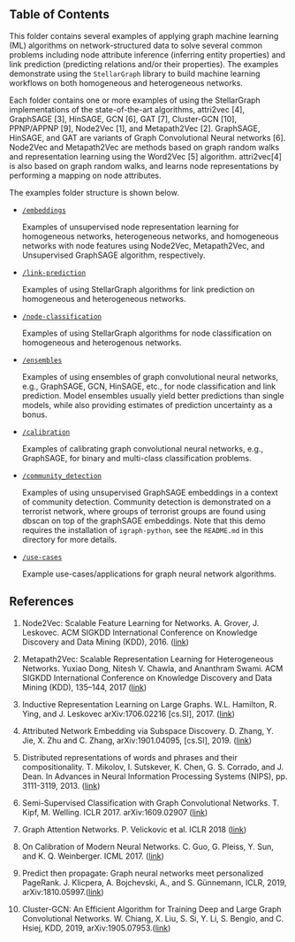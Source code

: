 ## Table of Contents

This folder contains several examples of applying graph machine learning (ML) algorithms on network-structured
data to solve several common problems including node attribute inference (inferring
entity properties) and link prediction (predicting relations and/or their properties). The
examples demonstrate using the `StellarGraph` library to build machine learning
workflows on both homogeneous and heterogeneous networks.

Each folder contains one or more examples of using the StellarGraph implementations of the
state-of-the-art algorithms, attri2vec [4], GraphSAGE [3], HinSAGE, GCN [6], GAT [7], Cluster-GCN [10], PPNP/APPNP [9],
Node2Vec [1], and Metapath2Vec [2].
GraphSAGE, HinSAGE, and GAT are variants of Graph Convolutional Neural networks [6]. Node2Vec and
Metapath2Vec are methods based on graph random walks and representation learning using the
Word2Vec [5] algorithm. attri2vec[4] is also based on graph random walks, and learns node
representations by performing a mapping on node attributes.

The examples folder structure is shown below.

- [`/embeddings`](https://github.com/stellargraph/stellargraph/tree/master/demos/embeddings)

  Examples of unsupervised node representation learning for homogeneous networks, heterogeneous networks, and homogeneous networks with node features
  using Node2Vec, Metapath2Vec, and Unsupervised GraphSAGE algorithm, respectively.

- [`/link-prediction`](https://github.com/stellargraph/stellargraph/tree/master/demos/link-prediction)

  Examples of using StellarGraph algorithms for link prediction on homogeneous and heterogeneous networks.

- [`/node-classification`](https://github.com/stellargraph/stellargraph/tree/master/demos/node-classification)

  Examples of using StellarGraph algorithms for node classification on homogeneous and heterogenous networks.

- [`/ensembles`](https://github.com/stellargraph/stellargraph/tree/master/demos/ensembles)

  Examples of using ensembles of graph convolutional neural networks, e.g., GraphSAGE, GCN, HinSAGE, etc., for
  node classification and link prediction. Model ensembles usually yield better predictions than single models,
  while also providing estimates of prediction uncertainty as a bonus.

- [`/calibration`](https://github.com/stellargraph/stellargraph/tree/master/demos/calibration)

  Examples of calibrating graph convolutional neural networks, e.g., GraphSAGE, for binary and
  multi-class classification problems.

- [`/community_detection`](https://github.com/stellargraph/stellargraph/tree/master/demos/community_detection)

  Examples of using unsupervised GraphSAGE embeddings in a context of community detection. Community detection is demonstrated on a terrorist network, where groups of terrorist groups are found using dbscan on top of the graphSAGE embeddings.
  Note that this demo requires the installation of `igraph-python`, see the `README.md` in this directory for more details.

- [`/use-cases`](https://github.com/stellargraph/stellargraph/tree/master/demos/use-cases)

  Example use-cases/applications for graph neural network algorithms.

## References

1. Node2Vec: Scalable Feature Learning for Networks. A. Grover, J. Leskovec. ACM SIGKDD International Conference on
   Knowledge Discovery and Data Mining (KDD), 2016. ([link](https://snap.stanford.edu/node2vec/))

2. Metapath2Vec: Scalable Representation Learning for Heterogeneous Networks. Yuxiao Dong, Nitesh V. Chawla, and
   Ananthram Swami. ACM SIGKDD International Conference on Knowledge Discovery and Data Mining (KDD), 135–144, 2017
   ([link](https://ericdongyx.github.io/metapath2vec/m2v.html))

3. Inductive Representation Learning on Large Graphs. W.L. Hamilton, R. Ying, and J. Leskovec arXiv:1706.02216
   [cs.SI], 2017. ([link](http://snap.stanford.edu/graphsage/))

4. Attributed Network Embedding via Subspace Discovery. D. Zhang, Y. Jie, X. Zhu and C. Zhang, arXiv:1901.04095,
   [cs.SI], 2019. ([link](https://arxiv.org/abs/1901.04095))

5. Distributed representations of words and phrases and their compositionality. T. Mikolov,
   I. Sutskever, K. Chen, G. S. Corrado, and J. Dean. In Advances in Neural Information Processing
   Systems (NIPS), pp. 3111-3119, 2013. ([link](https://papers.nips.cc/paper/5021-distributed-representations-of-words-and-phrases-and-their-compositionality.pdf))

6. Semi-Supervised Classification with Graph Convolutional Networks. T. Kipf, M. Welling.
   ICLR 2017. arXiv:1609.02907 ([link](https://arxiv.org/abs/1609.02907))

7. Graph Attention Networks. P. Velickovic et al. ICLR 2018 ([link](https://arxiv.org/abs/1710.10903))

8. On Calibration of Modern Neural Networks. C. Guo, G. Pleiss, Y. Sun, and K. Q. Weinberger.
   ICML 2017. ([link](https://geoffpleiss.com/nn_calibration))

9. Predict then propagate: Graph neural networks meet personalized PageRank. J. Klicpera, A. Bojchevski, A., and S. Günnemann, ICLR, 2019, arXiv:1810.05997.([link](https://arxiv.org/abs/1810.05997))

10. Cluster-GCN: An Efficient Algorithm for Training Deep and Large Graph Convolutional Networks. W. Chiang, X. Liu, S. Si, Y. Li, S. Bengio, and C. Hsiej, KDD, 2019, arXiv:1905.07953.([link](https://arxiv.org/abs/1905.07953))
